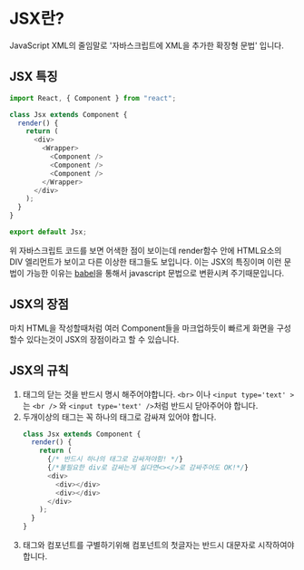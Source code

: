 # JSX란?

JavaScript XML의 줄임말로 '자바스크립트에 XML을 추가한 확장형 문법' 입니다.

## JSX 특징

```javascript
import React, { Component } from "react";

class Jsx extends Component {
  render() {
    return (
      <div>
        <Wrapper>
          <Component />
          <Component />
          <Component />
        </Wrapper>
      </div>
    );
  }
}

export default Jsx;
```

위 자바스크립트 코드를 보면 어색한 점이 보이는데 render함수 안에 HTML요소의 DIV 엘리먼트가 보이고 다른 이상한 태그들도 보입니다.
이는 JSX의 특징이며 이런 문법이 가능한 이유는 [babel](https://babeljs.io/repl#?browsers=defaults%2C%20not%20ie%2011%2C%20not%20ie_mob%2011&build=&builtIns=false&spec=false&loose=false&code_lz=BQKAkAPAJglgbgPhAAlciAjBAJApgG3wHsIB6LCAZwAcBDAOwQCFaMCyaGk11TZEQASiA&debug=false&forceAllTransforms=false&shippedProposals=false&circleciRepo=&evaluate=false&fileSize=false&timeTravel=false&sourceType=script&lineWrap=true&presets=env%2Creact%2Cstage-2%2Cenv&prettier=false&targets=&version=7.10.5&externalPlugins=)을 통해서 javascript 문법으로 변환시켜 주기때문입니다.

## JSX의 장점

마치 HTML을 작성할때처럼 여러 Component들을 마크업하듯이 빠르게 화면을 구성할수 있다는것이 JSX의 장점이라고 할 수 있습니다.

## JSX의 규칙

1. 태그의 닫는 것을 반드시 명시 해주어야합니다.
   `<br>` 이나 `<input type='text' >`는
   `<br />` 와 `<input type='text' />`처럼 반드시 닫아주어야 합니다.
2. 두개이상의 태그는 꼭 하나의 태그로 감싸져 있어야 합니다.
   ```javascript
   class Jsx extends Component {
     render() {
       return (
         {/* 반드시 하나의 태그로 감싸져야함! */}
         {/*불필요한 div로 감싸는게 싫다면<></>로 감싸주어도 OK!*/}
         <div>
           <div></div>
           <div></div>
         </div>
       );
     }
   }
   ```
3. 태그와 컴포넌트를 구별하기위해 컴포넌트의 첫글자는 반드시 대문자로 시작하여야 합니다.
